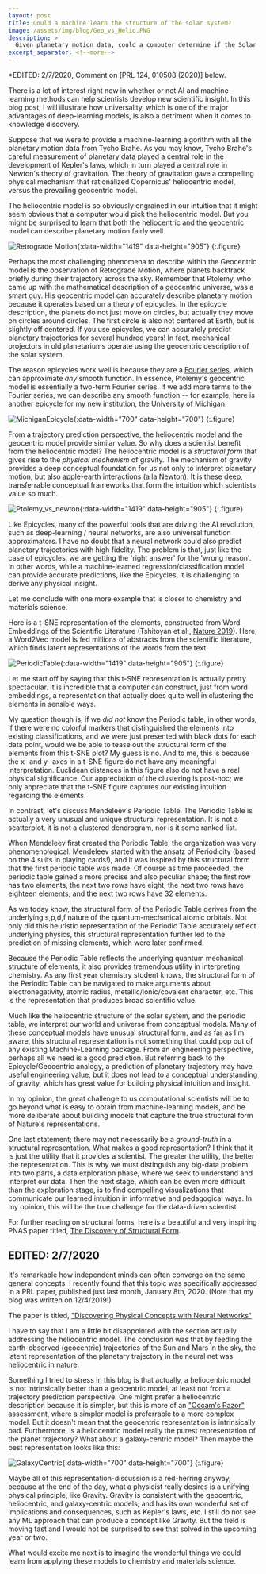 ```yaml
---
layout: post
title: Could a machine learn the structure of the solar system?
image: /assets/img/blog/Geo_vs_Helio.PNG
description: >
  Given planetary motion data, could a computer determine if the Solar System was geocentric or heliocentric? 
excerpt_separator: <!--more-->
---
```


*EDITED: 2/7/2020, Comment on [PRL 124, 010508 (2020)] below. 

There is a lot of interest right now in whether or not AI and machine-learning methods can help scientists develop new scientific insight. In this blog post, I will illustrate how universality, which is one of the major advantages of deep-learning models, is also a detriment when it comes to knowledge discovery. 

Suppose that we were to provide a machine-learning algorithm with all the planetary motion data from Tycho Brahe. As you may know, Tycho Brahe's careful measurement of planetary data played a central role in the development of Kepler's laws, which in turn played a central role in Newton's theory of gravitation. The theory of gravitation gave a compelling physical mechanism that rationalized Copernicus' heliocentric model, versus the prevailing geocentric model. 

The heliocentric model is so obviously engrained in our intuition that it might seem obvious that a computer would pick the heliocentric model. But you might be surprised to learn that both the heliocentric and the geocentric model can describe planetary motion fairly well. 

![Retrograde Motion](/assets/img/blog/Retrograde.PNG){:data-width="1419" data-height="905"}
{:.figure}

Perhaps the most challenging phenomena to describe within the Geocentric model is the observation of Retrograde Motion, where planets backtrack briefly during their trajectory across the sky. Remember that Ptolemy, who came up with the mathematical description of a geocentric universe, was a smart guy. His geocentric model can accurately describe planetary motion because it operates based on a theory of epicycles. In the epicycle description, the planets do not just move on circles, but actually they move on circles around circles. The first circle is also not centered at Earth, but is slightly off centered. If you use epicycles, we can accurately predict planetary trajectories for several hundred years! In fact, mechanical projectors in old planetariums operate using the geocentric description of the solar system. 

The reason epicycles work well is because they are a [Fourier series](https://en.wikipedia.org/wiki/Deferent_and_epicycle), which can approximate *any* smooth function. In essence, Ptolemy's geocentric model is essentially a two-term Fourier series. If we add more terms to the Fourier series, we can describe any smooth function -- for example, here is another epicycle for my new institution, the University of Michigan: 

![MichiganEpicycle](https://media.giphy.com/media/kEd462ltfjjQ7b0Mvv/giphy.gif){:data-width="700" data-height="700"}
{:.figure}

From a trajectory prediction perspective, the heliocentric model and the geocentric model provide similar value. So why does a scientist benefit from the heliocentric model? The heliocentric model is a *structural form* that gives rise to the *physical mechanism* of gravity. The mechanism of gravity provides a deep conceptual foundation for us not only to interpret planetary motion, but also apple-earth interactions (a la Newton). It is these deep, transferrable conceptual frameworks that form the intuition which scientists value so much. 

![Ptolemy_vs_newton](/assets/img/blog/Ptolemy_vs_newton.PNG){:data-width="1419" data-height="905"}
{:.figure}

Like Epicycles, many of the powerful tools that are driving the AI revolution, such as deep-learning / neural networks, are also universal function approximators. I have no doubt that a neural network could also predict planetary trajectories with high fidelity. The problem is that, just like the case of epicycles, we are getting the 'right answer' for the 'wrong reason'. In other words, while a machine-learned regression/classification model can provide accurate predictions, like the Epicycles, it is challenging to derive any physical insight. 

Let me conclude with one more example that is closer to chemistry and materials science. 

Here is a t-SNE representation of the elements, constructed from Word Embeddings of the Scientific Literature (Tshitoyan et al., [Nature 2019](https://www.nature.com/articles/s41586-019-1335-8)). Here, a Word2Vec model is fed millions of abstracts from the scientific literature, which finds latent representations of the words from the text. 

![PeriodicTable](/assets/img/blog/periodic_tnse-vs-mendeleev.PNG){:data-width="1419" data-height="905"}
{:.figure}


Let me start off by saying that this t-SNE representation is actually pretty spectacular. It is incredible that a computer can construct, just from word embeddings, a representation that actually does quite well in clustering the elements in sensible ways. 

My question though is, if we *did not* know the Periodic table, in other words, if there were no colorful markers that distinguished the elements into existing classifications, and we were just presented with black dots for each data point, would we be able to tease out the structural form of the elements from this t-SNE plot? My guess is no. And to me, this is because the x- and y- axes in a t-SNE figure do not have any meaningful interpretation. Euclidean distances in this figure also do not have a real physical significance. Our appreciation of the clustering is post-hoc; we only appreciate that the t-SNE figure captures our existing intuition regarding the elements. 

In contrast, let's discuss Mendeleev's Periodic Table. The Periodic Table is actually a very unusual and unique structural representation. It is not a scatterplot, it is not a clustered dendrogram, nor is it some ranked list. 

When Mendeleev first created the Periodic Table, the organization was very phenomenological. Mendeleev started with the ansatz of Periodicity (based on the 4 suits in playing cards!), and it was inspired by this structural form that the first periodic table was made. Of course as time proceeded, the periodic table gained a more precise and also peculiar shape; the first row has two elements, the next two rows have eight, the next two rows have eighteen elements; and the next two rows have 32 elements. 

As we today know, the structural form of the Periodic Table derives from the underlying s,p,d,f nature of the quantum-mechanical atomic orbitals. Not only did this heuristic representation of the Periodic Table accurately reflect underlying physics, this structural representation further led to the prediction of missing elements, which were later confirmed. 

Because the Periodic Table reflects the underlying quantum mechanical structure of elements, it also provides tremendous utility in interpreting chemistry. As any first year chemistry student knows, the structural form of the Periodic Table can be navigated to make arguments about electronegativity, atomic radius, metallic/ionic/covalent character, etc. This is the representation that produces broad scientific value. 

Much like the heliocentric structure of the solar system, and the periodic table, we interpret our world and universe from conceptual models. Many of these conceptual models have unusual structural form, and as far as I'm aware, this structural representation is not something that could pop out of any existing Machine-Learning package. From an engineering perspective, perhaps all we need is a good prediction. But referring back to the Epicycle/Geocentric analogy, a prediction of planetary trajectory may have useful engineering value, but it does not lead to a conceptual understanding of gravity, which has great value for building physical intuition and insight. 

In my opinion, the great challenge to us computational scientists will be to go beyond what is easy to obtain from machine-learning models, and be more deliberate about building models that capture the true structural form of Nature's representations. 

One last statement; there may not necessarily be a *ground-truth* in a structural representation. What makes a good representation? I think that it is just the utility that it provides a scientist. The greater the utility, the better the representation. This is why we must distinguish any big-data problem into two parts, a data exploration phase, where we seek to understand and interpret our data. Then the next stage, which can be even more difficult than the exploration stage, is to find compelling visualizations that communicate our learned intuition in informative and pedagogical ways. In my opinion, this will be the true challenge for the data-driven scientist. 

For further reading on structural forms, here is a beautiful and very inspiring PNAS paper titled, [The Discovery of Structural Form](https://www.pnas.org/content/105/31/10687). 


## EDITED: 2/7/2020

It's remarkable how independent minds can often converge on the same general concepts. I recently found that this topic was specifically addressed in a PRL paper, published just last month, January 8th, 2020. (Note that my blog was written on 12/4/2019!) 

The paper is titled, ["Discovering Physical Concepts with Neural Networks"]( https://journals.aps.org/prl/abstract/10.1103/PhysRevLett.124.010508)

I have to say that I am a little bit disappointed with the section actually addressing the heliocentric model. The conclusion was that by feeding the earth-observed (geocentric) trajectories of the Sun and Mars in the sky, the latent representation of the planetary trajectory in the neural net was heliocentric in nature. 

Something I tried to stress in this blog is that actually, a heliocentric model is not intrinsically better than a geocentric model, at least not from a trajectory prediction perspective. One might prefer a heliocentric description because it is simpler, but this is more of an ["Occam's Razor"](https://en.wikipedia.org/wiki/Occam%27s_razor) assessment, where a simpler model is preferrable to a more complex model. But it doesn't mean that the geocentric representation is intrinsically bad. Furthermore, is a heliocentric model really the purest representation of the planet trajectory? What about a galaxy-centric model? Then maybe the best representation looks like this: 

![GalaxyCentric](https://www.universetoday.com/wp-content/uploads/2013/12/tumblr_mj0vvcqnZx1qdlh1io1_400.gif){:data-width="700" data-height="700"}
{:.figure}

Maybe all of this representation-discussion is a red-herring anyway, because at the end of the day, what a physicist really desires is a unifying physical principle, like Gravity. Gravity is consistent with the geocentric, heliocentric, and galaxy-centric models; and has its own wonderful set of implications and consequences, such as Kepler's laws, etc. I still do not see any ML approach that can produce a concept like Gravity. But the field is moving fast and I would not be surprised to see that solved in the upcoming year or two. 

What would excite me next is to imagine the wonderful things we could learn from applying these models to chemistry and materials science. 
